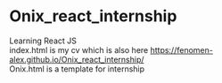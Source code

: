 # Onix_react_internship
Learning React JS<br>
index.html is my cv which is also here https://fenomen-alex.github.io/Onix_react_internship/<br>
Onix.html is a template for internship
